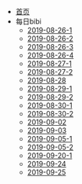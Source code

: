 * [首页](zh-cn/)
* 每日bibi
  * [2019-08-26-1](every-day/2019-08-26.md)
  * [2019-08-26-2](every-day/2019-08-26-2.md)
  * [2019-08-26-3](every-day/2019-08-26-3.md)
  * [2019-08-26-4](every-day/2019-08-26-4.md)
  * [2019-08-27-1](every-day/2019-08-27-1.md)
  * [2019-08-27-2](every-day/2019-08-27-2.md)
  * [2019-08-28](every-day/2019-08-28.md)
  * [2019-08-29-1](every-day/2019-08-29-1.md)
  * [2019-08-29-2](every-day/2019-08-29-2.md)
  * [2019-08-30-1](every-day/2019-08-30-1.md)
  * [2019-08-30-2](every-day/2019-08-30-2.md)
  * [2019-09-02](every-day/2019-09-02.md)
  * [2019-09-03](every-day/2019-09-03.md)
  * [2019-09-05-1](every-day/2019-09-05-1.md)
  * [2019-09-05-2](every-day/2019-09-05-2.md)
  * [2019-09-20-1](every-day/2019-09-20-1.md)
  * [2019-09-24](every-day/2019-09-24.md)
  * [2019-09-25](every-day/2019-09-24.md)
<!--stackedit_data:
eyJoaXN0b3J5IjpbLTEzMjc1OTM4MzgsMTU4ODA2MTI2NywtNz
U5MjEzNDc0XX0=
-->